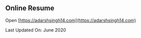 ## Online Resume ##


Open [https://adarshsingh14.com](https://adarshsingh14.com)

Last Updated On: June 2020
